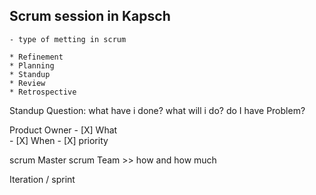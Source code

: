   ## Scrum session in Kapsch
    - type of metting in scrum 

    * Refinement
    * Planning
    * Standup
    * Review
    * Retrospective


  Standup Question:
   what have i done?
   what will i do?
   do I have Problem?
   
   
   Product Owner 
      - [X] What  
      - [X] When 
      - [X] priority
      
   scrum Master 
   scrum Team >> how and how much
   
   Iteration / sprint 
